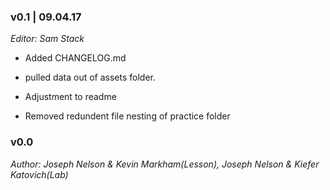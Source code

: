 ### v0.1 | 09.04.17

_Editor: Sam Stack_

- Added CHANGELOG.md 

- pulled data out of assets folder.  

- Adjustment to readme

- Removed redundent file nesting of practice folder


### v0.0

_Author: Joseph Nelson & Kevin Markham(Lesson), Joseph Nelson & Kiefer Katovich(Lab)_
